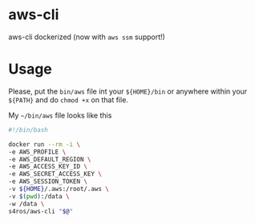 # aws-cli

aws-cli dockerized (now with `aws ssm` support!)

# Usage

Please, put the `bin/aws` file int your `${HOME}/bin` or anywhere within your `${PATH}` and do `chmod +x` on that file.

My `~/bin/aws` file looks like this

```bash
#!/bin/bash

docker run --rm -i \
-e AWS_PROFILE \
-e AWS_DEFAULT_REGION \
-e AWS_ACCESS_KEY_ID \
-e AWS_SECRET_ACCESS_KEY \
-e AWS_SESSION_TOKEN \
-v ${HOME}/.aws:/root/.aws \
-v $(pwd):/data \
-w /data \
s4ros/aws-cli "$@"
```
